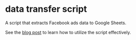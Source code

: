 # data transfer script 

A script that extracts Facebook ads data to Google Sheets.

See the [blog post]() to learn how to utilize the script effectively.




